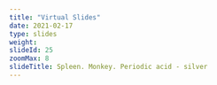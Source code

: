 ```yaml
---
title: "Virtual Slides"
date: 2021-02-17
type: slides
weight:
slideId: 25
zoomMax: 8
slideTitle: Spleen. Monkey. Periodic acid - silver
---
```

